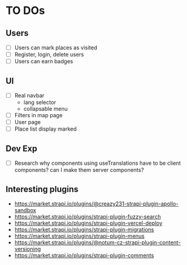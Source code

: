 # TO DOs

## Users

- [ ] Users can mark places as visited
- [ ] Register, login, delete users
- [ ] Users can earn badges

## UI

- [ ] Real navbar
  - lang selector
  - collapsable menu
- [ ] Filters in map page
- [ ] User page
- [ ] Place list display marked

## Dev Exp

- [ ] Research why components using useTranslations have to be client components? can I make them server components?

## Interesting plugins

- <https://market.strapi.io/plugins/@creazy231-strapi-plugin-apollo-sandbox>
- <https://market.strapi.io/plugins/strapi-plugin-fuzzy-search>
- <https://market.strapi.io/plugins/strapi-plugin-vercel-deploy>
- <https://market.strapi.io/plugins/strapi-plugin-migrations>
- <https://market.strapi.io/plugins/strapi-plugin-menus>
- <https://market.strapi.io/plugins/@notum-cz-strapi-plugin-content-versioning>
- <https://market.strapi.io/plugins/strapi-plugin-comments>
